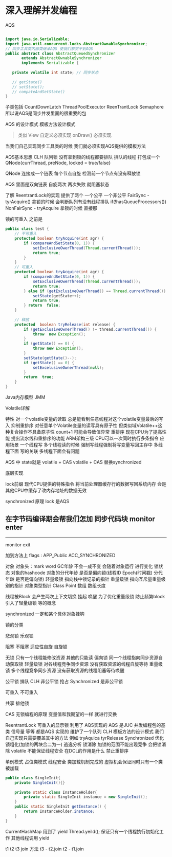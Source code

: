 # 深入理解并发编程
 AQS

 ```java

import java.io.Serializable;
import java.util.concurrent.locks.AbstractOwnableSynchronizer;
// 同步工具类内部类继承AQS 使我们察觉不到AQS
public abstract class AbstractQueuedSynchronizer 
        extends AbstractOwnableSynchronizer 
        implements Serializable {
    
    private volatile int state; // 同步状态 
    
    // getState()
    // setState();
    // compateAndSetState()
}

```
子类包括
CountDownLatch
ThreadPoolExecutor
ReenTrantLock
Semaphore
所以说AQS是同步并发里面的很重要的包

AQS 的设计模式  模板方法设计模式
> 类似 View 自定义必须实现 onDraw() 必须实现

当我们自己实现同步工具类的时候 我们就必须实现AQS提供的模板方法

AQS基本思想  CLH 队列锁
没有拿到锁的线程都要排队  排队的线程  打包成一个 QNode{currThread, preNode, locked = true/false}

QNode 连接成一个链表 每个节点自旋 检测前一个节点有没有释放锁

AQS 里面是双向链表   自旋两次 两次失败 就阻塞状态

了解 ReentrantLock的实现
提供了两个 一个公平 一个非公平
FairSync - tyrAcquire() 拿锁的时候 会判断队列有没有线程排队 if(!hasQueueProcessors())
NonFairSync - tryAcquire 拿锁的时候 直接那

锁的可重入
之前是 
```java
public class test {
    // 不可重入
    protected boolean tryAcquire(int agr) {
        if (compareAndSetState(0, 1)) {
            setExclusiveOwerThread(Thread.currentThread());
            return true;
        }
    }
    // 可重入
    protected boolean tryAcquire(int agr) {
        if (compareAndSetState(0, 1)) {
            setExclusiveOwerThread(Thread.currentThread());
            return true;
        } else if (getExclusiveOwerThread() == Thread.currentThread()) {
            setState(getState++);
            return true;
        } return  false;
    }
    
    // 释放
    protected  boolean tryRelease(int release) {
        if (getExclusiveOwnerThread() != thread.currentThread()) {
            throw  new Exception();
        } 
        if (getState() == 0) {
            throw new Exception();
        }
        setState(getState()--);
        if (getState() == 0) {
            setExcelusiveOwnerThread(null);
        }
        return  true;
    }
}

```
Java内存模型
JMM

Volatile详解

特性
对一个volatile变量的读取 总是能看到任意线程对这个volatile变量最后的写入  抑制重排序
对任意单个Volatile变量的读写具有原子性 但类似域Volatile++这种复合操作不具备原子性 count+1 可能会导致值异常
重排序
现在CPU为了提高性能 提出流水线和重排序的功能
ARM架构三级
CPU可以一次同时执行多条指令
应用场景 
一个线程写 多个线程读的时候  强制写线程强制将写变量写回主存中
多线程下面 写的关联 多线程下面会有问题

AQS 中 state就是 volatile + CAS
volatile + CAS 替换synchronized

底层实现

lock前缀 现代CPU提供的特殊指令 将当前处理器缓存行的数据写回系统内存  会是其他CPU中缓存了改内存地址的数据无效

synchronized 原理 lock 是AQS

在字节码编译期会帮我们怎加
同步代码块
monitor enter
------
------
monitor exit

加到方法上
flags : APP_Public ACC_SYNCHRONIZED

对象
对象头：mark word GC年龄   不会一成不变 会随着对象运行 进行变化
    锁状态 对象的hashcode 对象的分代年龄 
    是否是偏向锁(线程ID Epoch(时间戳) 分代年龄 是否是偏向锁)
    轻量级锁 指向栈中锁记录的指针
    重量级锁 指向互斥量重量级别的指针
对象类型指针 Class Point
数组 数组长度

线程被Block 会产生两次上下文切换 挂起 唤醒  为了优化重量级锁 防止频繁block 引入了轻量级锁 等的概念

synchronized 一定和某个具体对象挂钩

锁的分类

悲观锁
乐观锁

阻塞
不阻塞 适应性自旋  自旋锁

无锁  只有一个线程能修改资源 其他的只能读
偏向锁 同一个线程指向同步资源自动获取锁
轻量级锁 对各线程竞争同步资源 没有获取资源的线程自旋等待
重量级锁 多个线程竞争同步资源 没有获取资源的线程阻塞等待唤醒

公平锁 排队 CLH
非公平锁 抢占 Synchronized 是非公平锁

可重入
不可重入

共享 
排他锁

CAS 无锁编程的原理 变量值和我期望的一样 就进行交换

ReentrantLock 可重入的显示锁 利用了 AQS实现的
AQS 是JUC 并发编程包的基类  信号量 等等 都是AQS 实现的 维护了一个队列 CLH  模板方法的设计模式
我们自己实现只需要覆盖其中的方法 例如 tryAquica tyrRelease
Synchronized 优化  锁粗化(加锁的两块合二为一) 逃逸分析 锁消除 加锁的范围不能出现竞争 会把锁消除
volatile 不能保证线程安全 在DCL的作用是什么 禁止重排序

单例模式 占位类模式 线程安全 类加载机制完成的 虚拟机会保证同时只有一个类被加载
```java
public class SingleInit{
    private SingleInit(){}
    
    private static class InstanceHolder{
        private static SingleInit instance = new SingleInit();
    }
    public static SingleInit getInstance() {
        return InstanceHolder.instance;
    }
}
```

CurrentHashMap 用到了 yield
Thread.yeild();
保证只有一个线程执行初始化工作 其他线程调用 yield 

t1 t2 t3 
join 方法
t3 - t2.join
t2 - t1.join
